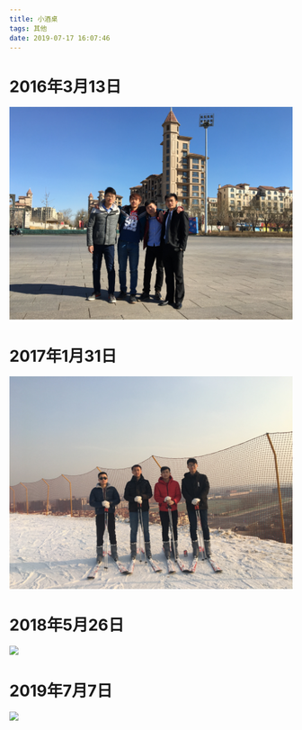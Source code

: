 ```yaml
---
title: 小酒桌
tags: 其他
date: 2019-07-17 16:07:46
---
```


# 2016年3月13日
![](小酒桌/2016_3_13.jpg)

# 2017年1月31日
![](小酒桌/2017_1_31.jpg)

# 2018年5月26日
![](小酒桌/2018_5_26.jpg)

# 2019年7月7日
![](小酒桌/2019_7_7.jpg)